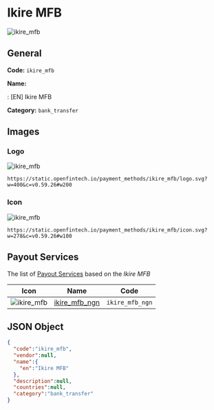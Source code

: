 
# Ikire MFB 
![ikire_mfb](https://static.openfintech.io/payment_methods/ikire_mfb/logo.svg?w=400&c=v0.59.26#w200)  

## General 
**Code:** `ikire_mfb` 
 
**Name:** 
 
:	[EN] Ikire MFB 
 
**Category:** `bank_transfer` 
 

## Images 

### Logo 
![ikire_mfb](https://static.openfintech.io/payment_methods/ikire_mfb/logo.svg?w=400&c=v0.59.26#w200)  

```
https://static.openfintech.io/payment_methods/ikire_mfb/logo.svg?w=400&c=v0.59.26#w200
```  

### Icon 
![ikire_mfb](https://static.openfintech.io/payment_methods/ikire_mfb/icon.svg?w=278&c=v0.59.26#w100)  

```
https://static.openfintech.io/payment_methods/ikire_mfb/icon.svg?w=278&c=v0.59.26#w100
```  

## Payout Services 
 
The list of [Payout Services](/payout-services/) based on the _Ikire MFB_ 

|Icon|Name|Code| 
|:---:|:---:|:---:| 
|![ikire_mfb](https://static.openfintech.io/payout_methods/ikire_mfb/icon.svg?w=278&c=v0.59.26#w40) |[ikire_mfb_ngn](/payout-services/ikire_mfb_ngn/)|`ikire_mfb_ngn`| 
 

## JSON Object 

```json
{
  "code":"ikire_mfb",
  "vendor":null,
  "name":{
    "en":"Ikire MFB"
  },
  "description":null,
  "countries":null,
  "category":"bank_transfer"
}
```  

